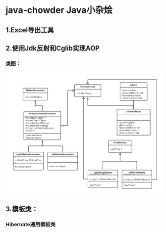 # java-chowder Java小杂烩

## 1.Excel导出工具

## 2.使用Jdk反射和Cglib实现AOP

### 类图：

![AOP class](img/aop-class.png)

## 3.模板类：

### Hibernate通用模板类
